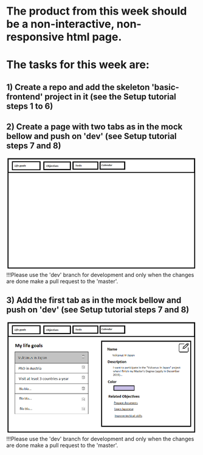 # The product from this week should be a non-interactive, non-responsive html page.

# The tasks for this week are:
## 1) Create a repo and add the skeleton 'basic-frontend' project in it (see the Setup tutorial steps 1 to 6)

## 2) Create a page with two tabs as in the mock bellow and push on 'dev' (see Setup tutorial steps 7 and 8)
![Main tabs](https://github.com/Ranapop/web-course/blob/master/images/mocks/main_tabs.png)
!!!Please use the 'dev' branch for development and only when the changes are done make a pull request to the 'master'.

## 3) Add the first tab as in the mock bellow and push on 'dev' (see Setup tutorial steps 7 and 8)
![First tab](https://github.com/Ranapop/web-course/blob/master/images/mocks/life_goals_mockup.png)
!!!Please use the 'dev' branch for development and only when the changes are done make a pull request to the 'master'.

